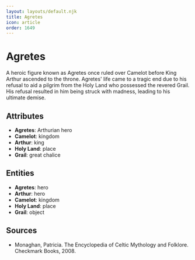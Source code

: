 ```yaml
---
layout: layouts/default.njk
title: Agretes
icon: article
order: 1649
---
```

# Agretes

A heroic figure known as Agretes once ruled over Camelot before King Arthur ascended to the throne. Agretes' life came to a tragic end due to his refusal to aid a pilgrim from the Holy Land who possessed the revered Grail. His refusal resulted in him being struck with madness, leading to his ultimate demise.

## Attributes

- **Agretes**: Arthurian hero
- **Camelot**: kingdom
- **Arthur**: king
- **Holy Land**: place
- **Grail**: great chalice

## Entities

- **Agretes**: hero
- **Arthur**: hero
- **Camelot**: kingdom
- **Holy Land**: place
- **Grail**: object

## Sources

- Monaghan, Patricia. The Encyclopedia of Celtic Mythology and Folklore. Checkmark Books, 2008.

